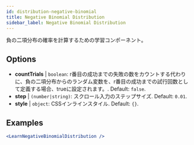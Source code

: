 ```yaml
---
id: distribution-negative-binomial
title: Negative Binomial Distribution
sidebar_label: Negative Binomial Distribution
---
```


負の二項分布の確率を計算するための学習コンポーネント。

## Options

* __countTrials__ | `boolean`: r番目の成功までの失敗の数をカウントする代わりに、負の二項分布からのランダム変数を、r番目の成功までの試行回数として定義する場合、trueに設定されます。. Default: `false`.
* __step__ | `(number|string)`: スクロール入力のステップサイズ. Default: `0.01`.
* __style__ | `object`: CSSインラインスタイル. Default: `{}`.


## Examples

```jsx live
<LearnNegativeBinomialDistribution />
```


